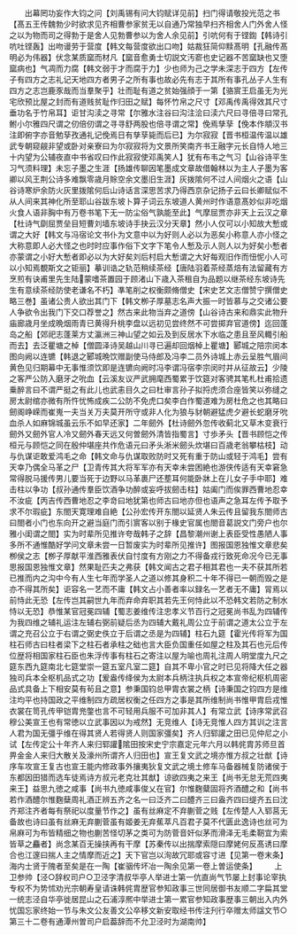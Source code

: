 <!-- { "loadSidebar": true } -->
　　出幕罔功妄作大钧之问【刘禹锡有问大钧赋详见前】扫门得请敬投光范之书【髙五王传魏勃少时欲求见齐相曹参家贫无以自通乃常独早扫齐相舍人门外舍人怪之以为物而司之得勃于是舍人见勃曹参以为舍人余见前】引吭何有于铿鍧【韩诗引吭吐铿轰】出吻谩劳于营度【韩文每营度欲出口吻】姑裁狂简仰黩髙明【孔融传髙明必为伟器】伏念某质窳而材凡【窳音愈勇士切説文汚窬也史记器不苦窳缺也又堕窳病也】气凋而力腐【韩文弱于才而腐于力】少也师为己之学未深志于四方【左传子有四方之志礼记天地四方者男子之所有事也故必先有志于其所有事孔丛子人生有四方之志岂鹿豕哉而当羣聚乎】壮而耻有道之贫始强顔于一第【骆賔王启虽无为光宅欣预比屋之封而有道贱贫耻作归田之赋】每怀竹帛之尺寸【邓禹传禹得效其尺寸垂功名于竹帛耳】讵甘沟渎之寻常【尔雅水注谷曰沟注浍曰渎六尺曰寻倍寻曰常孔鲋小尔雅四尺谓之仞倍仞谓之寻寻舒两股也倍寻谓之常】俛焉孳孶【俛本作頫汉书注即俯字亦音勉孶孜通礼记俛焉日有孳孶毙而后已】为尔寂寂【晋书桓温传温以雄武专朝窥觎非望或卧对亲寮曰为尔寂寂将为文景所笑南齐书王融字元长自恃人地三十内望为公辅夜直中书省叹曰作此寂寂使邓禹笑人】犹有布韦之气习【山谷诗平生习气须料理】未忘子墨之生涯【扬雄传聊因笔墨成文章故借翰林以为主人子墨为客卿以风王荆公诗多难飘零歳月賖空余文墨旧生涯】灰拨隂何不过人间烟火之语【山谷诗寒炉余防火灰里拨隂何后山诗话言深思苦求乃得西京杂记扬子云曰长卿赋似不从人间来其神化所至耶山谷跋东坡卜算子词云东坡道人黄州时作语意髙妙似非吃烟火食人语非胸中有万卷书笔下无一防尘俗气孰能至此】气摩屈贾亦非天上云汉之章【杜诗气劘屈贾垒目短曹刘墙东坡诗手抉云汉分天章】然小人仅可以小知故大慙或谓之大好【韩文与冯宿论文书仆为文意中以为好则人必以为恶矣小称意人亦小怪之大称意即人必大怪之也时时应事作俗下文字下笔令人慙及示人则人以为好矣小慙者亦蒙谓之小好大慙者即必以为大好矣刘后村启大慙谓之大好每观旧作而忸怩小人可以小知焉覩斯文之钜丽】摹训诰之轨范稍续茶经【唐陆羽着茶经蒸焙有法留藏有方烹煎有诀甫里先生陆蒙嗜茶置园于顾渚山下歳入茶租自为品题以继茶经东坡诗先生有意续茶经防使老谦名不朽】凖笔削之权衡颇脩僧史【宋史艺文志僧赞宁撰僧史略三巻】虽诸公贵人欲出其门下【韩文栁子厚墓志名声大振一时皆慕与之交诸公要人争欲令出我门下交口荐誉之】然古来此物当弃之道傍【山谷诗古来和鼎实此物升庙廊歳月坐成晩烟雨青已黄得升桃李盘以远初见尝终然不可尝掷弃官道傍】迄回蓬岛之船【郊祀志蓬莱方丈瀛洲三神山望之如云及到反居水下水临之患且至风輙引船而去】去泛瞿塘之棹【僧圆泽诗吴越山川寻已遍却回烟棹上瞿塘】郾城之陪宗闵本图向阙以连镳【韩退之郾城晩饮赠副使马侍郎及冯李二员外诗城上赤云呈胜气眉间黄色见归期幕中无事惟须饮即是连镳向阙时冯李谓冯宿李宗闵时并从征故云】少陵之客严公防入磨牙之吮血【云溪友议严武拥麾西蜀累于饮筵对客骋其笔札杜甫拾遗乗醉言曰不谓严挺之有此儿也武恚目久之曰杜审言孙子拟捋虎须合座皆笑以弥缝之房太尉绾亦微有所忤忧怖成疾二公防不免虎口矣李白作蜀道难为房杜危之也其略曰劒阁峥嵘而崔嵬一夫当关万夫莫开所守或非人化为狼与豺朝避猛虎夕避长蛇磨牙吮血杀人如麻锦城虽云乐不如早还家】二年劒外【杜诗劒外忽传收蓟北又草木变衰行劒外又劒外官人冷又劒外春天远又何曽劒外清皆指蜀言】寸歩矛头【晋书顾恺之传桓元与顾恺之同在殷仲堪座共作危语元曰矛头淅米劒头炊堪曰百歳老翁攀枯枝】动与仇谋讵敢爱鸿毛之命【韩文命与仇谋取败防时又死有重于防山或轻于鸿毛】尝有天幸乃偶全马革之尸【卫青传其大将军军亦有天幸未尝困絶也游侠传适有天幸窘急常得脱马援传男儿要当死于边野以马革裹尸还塟耳何能卧牀上在儿女子手中耶】难击柱以争功【叔孙通传羣臣饮酒争功醉或妄呼拔劒击柱】姑阖门而俟罪西曹地忍幸不汝疵【丙吉传西曹地忍之李竒曰地犹第也师古曰地亦但也语声之急耳左传予取予求不尔瑕疵】东閤天寛理难自絶【公孙宏传开东閤以延贤人朱云传且留我东閤师古曰閤者小门也东向开之避当庭门而引賔客以别于椽史官属也閤音葛説文门旁户也尔雅小闺谓之閤】实为时辈所见推许夸哉韩子之辞【昌黎潮州谢上表臣受性愚陋人事多所不通惟酷好学问文章未尝一日暂废实为时辈所见推许】图报国恩独惟文章悲矣栁侯之志【栁子厚献平淮西雅表伏自忖度有方刚之力不得备戎行致死命况今已无事思报国恩独惟文章】然果耻匹夫之弗获【韩文闻古之君子相其君也一夫不获其所若已推而内之沟中今有人生七年而学圣人之道以修其身积二十年不得已一朝而毁之是亦不得其所矣】讵容名一艺而不庸【韩文占小善者率以録名一艺者无不庸】冐焉以前恃此无恐【左传岂其嗣世九年而弃命弃职其若先王何恃此以不恐韩文若防之制水恃以无恐】恭惟某官冠冕四辅【蜀志姜维传注忠孝义节百行之冠冕尚书乱为四辅传为我四维之辅礼运注左辅右弼前疑后丞为四辅大戴礼周公立于前谓之道太公立于左谓之充召公立于右谓之弼史佚立于后谓之丞是为四辅】柱石九筵【霍光传将军为国柱石师古曰柱者梁下之柱石者承柱之础也言大臣负国重任如屋之柱及其石也元后传位歴将相国家柱石臣也朱浮传事有柱石之寄注以屋为喻也周礼注周人明堂度九尺之筵东西九筵南北七筵堂崇一筵五室凡室二筵】自其不卑小官之时已见将降大任之器独司兵本全枢机品式之功【爰盎传绛侯为太尉本兵柄注执兵权之本宣帝纪枢机周密品式具备上下相安莫有茍且之意】参秉国钧总甲胄衣裳之柄【诗秉国之钧四方是维注均平也持国政之平维制四方疏居权衡之任四方之事是其所维制尚书惟甲胄启戎惟衣裳在笥孔传甲铠胄兠鐅也言不可轻用兵服不可加非其人】有常立武【诗序常武召穆公美宣王也有常徳以立武事因以为戒然】无竞维人【诗无竞惟人四方其训之注言人君为国无彊乎维在得其贤人若得贤人则国家彊矣】齐人归郓讙之田已见仲尼之小试【左传定公十年齐人来归郓讙隂田按宋史宁宗嘉定元年六月以韩侂胄苏师旦首畀金金人来归大散关及濠州所谓齐人归田也】宣王复文武之境亦惟方叔之壮猷【诗序车攻宣王复古也宣王能内修政事外攘夷狄复文武之境土修车马备器械复防诸侯于东都因田猎而选车徒焉诗方叔元老克壮其猷】谅欲四夷之来王【尚书无怠无荒四夷来王】益思九徳之咸事【尚书九徳咸事俊乂在官】尔惟麴糵固将齐酒醴之和【尚书若作酒醴尔惟麴蘖周礼酒正辨五齐之名一曰泛齐二曰醴齐三曰盎齐四曰缇齐五曰沈齐郑注齐者每有祭祀以度量节作之】虽有丝麻定不弃蒯菅之贱【左传楚人入郓莒无备故也诗曰虽有丝麻无弃蒯菅虽有姬姜无弃蕉萃凡百君子莫不代匮此逸诗也丝可为帛麻可为布皆精细之物也蒯苦怪切茅之类可为防菅音奸似茅而滑泽无毛柔靭宜为索皆草之麤者】尚念某百无操挟再有干摩【苏秦传以出揣摩索隠曰摩姥何反髙诱曰摩合也江邃曰揣人主之情摩而近之】天下官岂以洵故冗耶或容寸进【见第一卷末条】海内士贤于隗者至矣是在一陶【崔骃传坏冶一陶余见第一卷上曽运使条】
　　上卫参帅【泾○辞权司户○卫泾字清叔华亭人举进士第一伉直尚气节屡上封事论宰执专权不为势怵劝光宗朝寿皇请诛韩侂胄歴官参知政事三世同居御书友顺二字扁其堂一统志泾自华亭徙居昆山之石浦淳熈中举进士第一累官参知政事歴事三朝出入内外忧国忘家终始一节与朱文公友善文公卒移文新安取经书传注刋行卒赠太师諡文节○第三十二卷有通潭州曽司户启葢辞而不允卫泾时为湖南帅】
